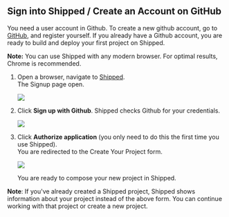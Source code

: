 ## Sign into Shipped / Create an Account on GitHub
 
 
You need a user account in Github. To create a new github account, go to <a href="https://github.com/join" target="_blank">GitHub</a>, and register yourself.
If you already have a Github account, you are ready to build and deploy your first project on Shipped.

**Note:** You can use Shipped with any modern browser. For optimal results, Chrome is recommended.

1. Open a browser, navigate to <a href="https://ciscoshipped.io/" target="_blank">Shipped</a>.  
    The Signup page open. 

    ![](posts/files/shipped-quick-start/assets/sign-up-github.png)

2. Click **Sign up with Github**. Shipped checks Github for your credentials.  

    ![](posts/files/shipped-quick-start/assets/authorize.PNG)

3. Click **Authorize application** (you only need to do this the first time you use Shipped).  
    You are redirected to the Create Your Project form.

    ![](posts/files/shipped-quick-start/assets/create-project.PNG)

    You are ready to compose your new project in Shipped.

**Note**: If you've already created a Shipped project, Shipped shows information about your project instead of the above form. You can continue working with that project or create a new project.

